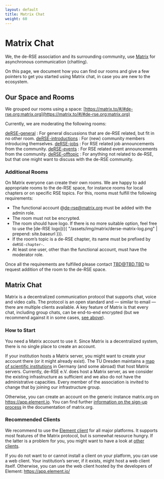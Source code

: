 ```yaml
---
layout: default
title: Matrix Chat
weight: 60
---
```


# Matrix Chat

We, the de-RSE association and its surrounding community, use [Matrix](https://matrix.org) for asynchronous communication (chatting).

On this page, we document how you can find our rooms and give a few pointers to get you started using Matrix chat, in case you are new to the ecosystem.

## Our Space and Rooms

We grouped our rooms using a space: [https://matrix.to/#/#de-rse.org:matrix.org](https://matrix.to/#/#de-rse.org:matrix.org)

Currently, we are moderating the following rooms:

[deRSE-general](https://matrix.to/#/#de-rse.org-general:matrix.org)
: For general discussions that are de-RSE related, but fit in no other room.
[deRSE-introductions](https://matrix.to/#/#de-rse.org-introductions:matrix.org)
: For (new) community members introducing themselves.
[deRSE-jobs](https://matrix.to/#/#de-rse.org-jobs:matrix.org)
: For RSE related job announcements from the community.
[deRSE-events](https://matrix.to/#/#de-rse.org-events:matrix.org)
: For RSE related event announcements from the community.
[deRSE-offtopic](https://matrix.to/#/#de-rse.org-offtopic:matrix.org)
: For anything not related to de-RSE, but that one might want to discuss with the de-RSE community.

### Additional Rooms

On Matrix everyone can create their own rooms.
We are happy to add appropriate rooms to the de-RSE space, for instance rooms for local chapters or on specific RSE topics.
For this, rooms must fulfill the following requirements:

- The functional account @de-rse@matrix.org must be added with the admin role.
- The room must not be encrypted.
- The room should have logo.
  If there is no more suitable option, feel free to use the [de-RSE logo]({{ "/assets/img/matrix/derse-matrix-log.png" | prepend: site.baseurl }}).
- If the room’s topic is a de-RSE chapter, its name must be prefixed by `deRSE-chapter-`.
- At least one user, other than the functional account, must have the moderator role.

Once all the requirements are fulfilled please contact <TBD@TBD.TBD> to request addition of the room to the de-RSE space.

## Matrix Chat

Matrix is a decentralized communication protocol that supports chat, voice and video calls.
The protocol is an open standard and — similar to email — there are multiple clients available.
A key feature of Matrix is that every chat, including group chats, can be end-to-end encrypted (but we recommend against it in some cases, [see above](#additional-rooms)).

### How to Start

You need a Matrix account to use it.
Since Matrix is a decentralized system, there is no single place to create an account.

If your institution hosts a Matrix server, you might want to create your account there (or it might already exist).
The TU Dresden maintains a [map of scientific institutions](https://doc.matrix.tu-dresden.de/images/federation_map.svg) in Germany (and some abroad) that host Matrix servers.
Currently, de-RSE e.V. does host a Matrix server, as we consider the existing infrastructure as sufficient and we also do not have the administrative capacities.
Every member of the association is invited to change that by joining our infrastructure group.

Otherwise, you can create an account on the generic instance matrix.org on <https://app.element.io>.
You can find further [information on the sign-up process](https://matrix.org/docs/chat_basics/matrix-for-im/) in the documentation of matrix.org.

### Recommended Clients

We recommend to use the [Element client](https://element.io/download) for all major platforms.
It supports most features of the Matrix protocol, but is somewhat resource hungry.
If the latter is a problem for you, you might want to have a look at [other clients](https://matrix.org/ecosystem/clients/).

If you do not want to or cannot install a client on your platform, you can use a web client.
Your institution’s server, if it exists, might host a web client itself.
Otherwise, you can use the web client hosted by the developers of Element: <https://app.element.io/>
